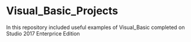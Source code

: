 # Visual_Basic_Projects
In this repository included useful examples of Visual_Basic completed on Studio 2017 Enterprice Edition
